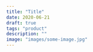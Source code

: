 ```yaml
---
title: "Title"
date: 2020-06-21
draft: true
tags: "product"
description: ""
image: "images/some-image.jpg"
---
```

